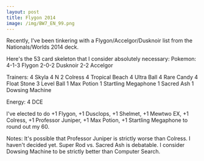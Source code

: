 ```yaml
---
layout: post
title: Flygon 2014
image: /img/BW7_EN_99.png
---
```

Recently, I've been tinkering with a Flygon/Accelgor/Dusknoir list from the Nationals/Worlds 2014 deck.

Here's the 53 card skeleton that I consider absolutely necessary:
Pokemon:
4-1-3 Flygon
2-0-2 Dusknoir
2-2 Accelgor

Trainers:
4 Skyla
4 N
2 Colress
4 Tropical Beach
4 Ultra Ball
4 Rare Candy
4 Float Stone
3 Level Ball
1 Max Potion
1 Startling Megaphone
1 Sacred Ash
1 Dowsing Machine

Energy:
4 DCE

I've elected to do +1 Flygon, +1 Dusclops, +1 Shelmet, +1 Mewtwo EX, +1 Colress, +1 Professor Juniper, +1 Max Potion, +1 Startling Megaphone to round out my 60.

Notes: 
It's possible that Professor Juniper is strictly worse than Colress. I haven't decided yet.
Super Rod vs. Sacred Ash is debatable.
I consider Dowsing Machine to be strictly better than Computer Search.
